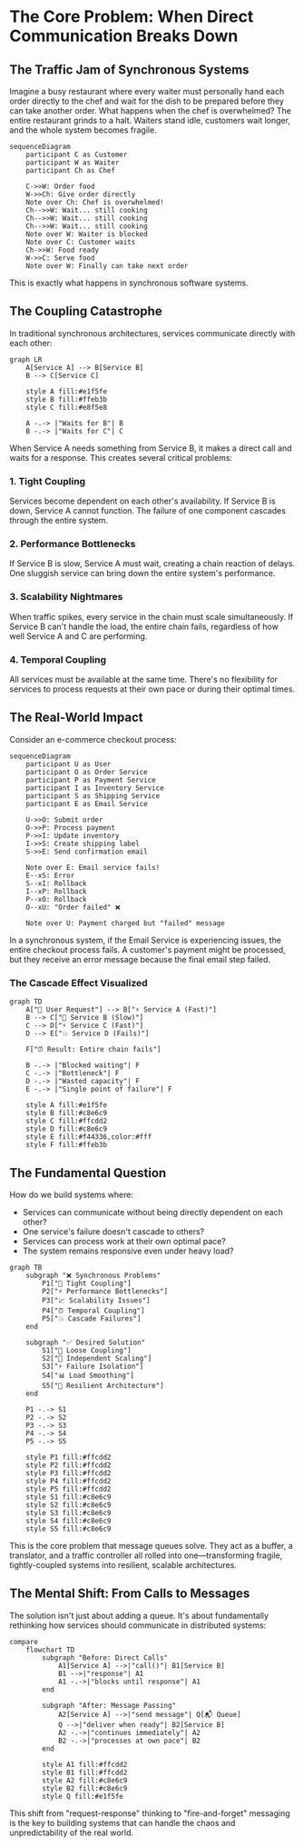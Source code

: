 # The Core Problem: When Direct Communication Breaks Down

## The Traffic Jam of Synchronous Systems

Imagine a busy restaurant where every waiter must personally hand each order directly to the chef and wait for the dish to be prepared before they can take another order. What happens when the chef is overwhelmed? The entire restaurant grinds to a halt. Waiters stand idle, customers wait longer, and the whole system becomes fragile.

```mermaid
sequenceDiagram
    participant C as Customer
    participant W as Waiter
    participant Ch as Chef
    
    C->>W: Order food
    W->>Ch: Give order directly
    Note over Ch: Chef is overwhelmed!
    Ch-->>W: Wait... still cooking
    Ch-->>W: Wait... still cooking
    Ch-->>W: Wait... still cooking
    Note over W: Waiter is blocked
    Note over C: Customer waits
    Ch->>W: Food ready
    W->>C: Serve food
    Note over W: Finally can take next order
```

This is exactly what happens in synchronous software systems.

## The Coupling Catastrophe

In traditional synchronous architectures, services communicate directly with each other:

```mermaid
graph LR
    A[Service A] --> B[Service B]
    B --> C[Service C]
    
    style A fill:#e1f5fe
    style B fill:#ffeb3b
    style C fill:#e8f5e8
    
    A -.-> |"Waits for B"| B
    B -.-> |"Waits for C"| C
```

When Service A needs something from Service B, it makes a direct call and waits for a response. This creates several critical problems:

### 1. **Tight Coupling**
Services become dependent on each other's availability. If Service B is down, Service A cannot function. The failure of one component cascades through the entire system.

### 2. **Performance Bottlenecks**
If Service B is slow, Service A must wait, creating a chain reaction of delays. One sluggish service can bring down the entire system's performance.

### 3. **Scalability Nightmares**
When traffic spikes, every service in the chain must scale simultaneously. If Service B can't handle the load, the entire chain fails, regardless of how well Service A and C are performing.

### 4. **Temporal Coupling**
All services must be available at the same time. There's no flexibility for services to process requests at their own pace or during their optimal times.

## The Real-World Impact

Consider an e-commerce checkout process:

```mermaid
sequenceDiagram
    participant U as User
    participant O as Order Service
    participant P as Payment Service
    participant I as Inventory Service
    participant S as Shipping Service
    participant E as Email Service
    
    U->>O: Submit order
    O->>P: Process payment
    P->>I: Update inventory
    I->>S: Create shipping label
    S->>E: Send confirmation email
    
    Note over E: Email service fails!
    E--xS: Error
    S--xI: Rollback
    I--xP: Rollback
    P--xO: Rollback
    O--xU: "Order failed" ❌
    
    Note over U: Payment charged but "failed" message
```

In a synchronous system, if the Email Service is experiencing issues, the entire checkout process fails. A customer's payment might be processed, but they receive an error message because the final email step failed.

### The Cascade Effect Visualized

```mermaid
graph TD
    A["🎯 User Request"] --> B["⚡ Service A (Fast)"]
    B --> C["🐌 Service B (Slow)"]
    C --> D["⚡ Service C (Fast)"]
    D --> E["💥 Service D (Fails)"]
    
    F["⏰ Result: Entire chain fails"] 
    
    B -.-> |"Blocked waiting"| F
    C -.-> |"Bottleneck"| F
    D -.-> |"Wasted capacity"| F
    E -.-> |"Single point of failure"| F
    
    style A fill:#e1f5fe
    style B fill:#c8e6c9
    style C fill:#ffcdd2
    style D fill:#c8e6c9
    style E fill:#f44336,color:#fff
    style F fill:#ffeb3b
```

## The Fundamental Question

How do we build systems where:
- Services can communicate without being directly dependent on each other?
- One service's failure doesn't cascade to others?
- Services can process work at their own optimal pace?
- The system remains responsive even under heavy load?

```mermaid
graph TB
    subgraph "❌ Synchronous Problems"
        P1["🔗 Tight Coupling"]
        P2["⚡ Performance Bottlenecks"]
        P3["📈 Scalability Issues"]
        P4["⏰ Temporal Coupling"]
        P5["💥 Cascade Failures"]
    end
    
    subgraph "✅ Desired Solution"
        S1["🔄 Loose Coupling"]
        S2["🚀 Independent Scaling"]
        S3["⚡ Failure Isolation"]
        S4["📊 Load Smoothing"]
        S5["🎯 Resilient Architecture"]
    end
    
    P1 -.-> S1
    P2 -.-> S2
    P3 -.-> S3
    P4 -.-> S4
    P5 -.-> S5
    
    style P1 fill:#ffcdd2
    style P2 fill:#ffcdd2
    style P3 fill:#ffcdd2
    style P4 fill:#ffcdd2
    style P5 fill:#ffcdd2
    style S1 fill:#c8e6c9
    style S2 fill:#c8e6c9
    style S3 fill:#c8e6c9
    style S4 fill:#c8e6c9
    style S5 fill:#c8e6c9
```

This is the core problem that message queues solve. They act as a buffer, a translator, and a traffic controller all rolled into one—transforming fragile, tightly-coupled systems into resilient, scalable architectures.

## The Mental Shift: From Calls to Messages

The solution isn't just about adding a queue. It's about fundamentally rethinking how services should communicate in distributed systems:

```mermaid
compare
    flowchart TD
        subgraph "Before: Direct Calls"
            A1[Service A] -->|"call()"| B1[Service B]
            B1 -->|"response"| A1
            A1 -.->|"blocks until response"| A1
        end
        
        subgraph "After: Message Passing"
            A2[Service A] -->|"send message"| Q[📬 Queue]
            Q -->|"deliver when ready"| B2[Service B]
            A2 -.->|"continues immediately"| A2
            B2 -.->|"processes at own pace"| B2
        end
        
        style A1 fill:#ffcdd2
        style B1 fill:#ffcdd2
        style A2 fill:#c8e6c9
        style B2 fill:#c8e6c9
        style Q fill:#e1f5fe
```

This shift from "request-response" thinking to "fire-and-forget" messaging is the key to building systems that can handle the chaos and unpredictability of the real world.